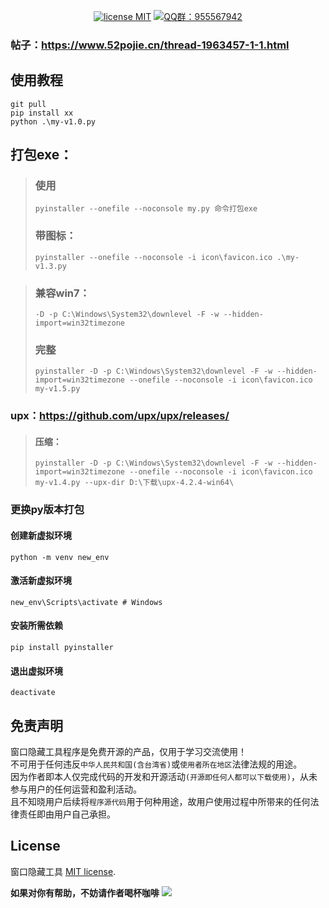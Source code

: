 <p align="center">
    <a href="https://opensource.org/licenses/MIT"><img src="https://img.shields.io/badge/license-MIT-blue" alt="license MIT"></a>
    <a href="https://qm.qq.com/q/JdiwPsYpCG"><img src="https://img.shields.io/badge/QQ%E7%BE%A4-955567942-green" alt="QQ群：955567942"></a>
</p>

### 帖子：https://www.52pojie.cn/thread-1963457-1-1.html

## 使用教程

`git pull`</br>
`pip install xx`</br>
`python .\my-v1.0.py`

## 打包exe：

> ### 使用
>
> `pyinstaller --onefile --noconsole my.py 命令打包exe`</br>
>
> ### 带图标：
>
> `pyinstaller --onefile --noconsole -i icon\favicon.ico .\my-v1.3.py`</br>

> ### 兼容win7：
>
> `-D -p C:\Windows\System32\downlevel -F -w --hidden-import=win32timezone`</br>
>
> ### 完整
>
> `pyinstaller -D -p C:\Windows\System32\downlevel -F -w --hidden-import=win32timezone --onefile --noconsole -i icon\favicon.ico my-v1.5.py`

### upx：https://github.com/upx/upx/releases/

> #### 压缩：
>
> `pyinstaller -D -p C:\Windows\System32\downlevel -F -w --hidden-import=win32timezone --onefile --noconsole -i icon\favicon.ico my-v1.4.py --upx-dir D:\下载\upx-4.2.4-win64\`

### 更换py版本打包

#### 创建新虚拟环境

`python -m venv new_env`

#### 激活新虚拟环境

`new_env\Scripts\activate # Windows`

#### 安装所需依赖

`pip install pyinstaller`

#### 退出虚拟环境

`deactivate`

## 免责声明

窗口隐藏工具程序是免费开源的产品，仅用于学习交流使用！       
不可用于任何违反`中华人民共和国(含台湾省)`或`使用者所在地区`法律法规的用途。      
因为作者即本人仅完成代码的开发和开源活动`(开源即任何人都可以下载使用)`，从未参与用户的任何运营和盈利活动。    
且不知晓用户后续将`程序源代码`用于何种用途，故用户使用过程中所带来的任何法律责任即由用户自己承担。      

## License

窗口隐藏工具 [MIT license](https://opensource.org/licenses/MIT).


**如果对你有帮助，不妨请作者喝杯咖啡**
![](https://youngreeds.com/code.png)
